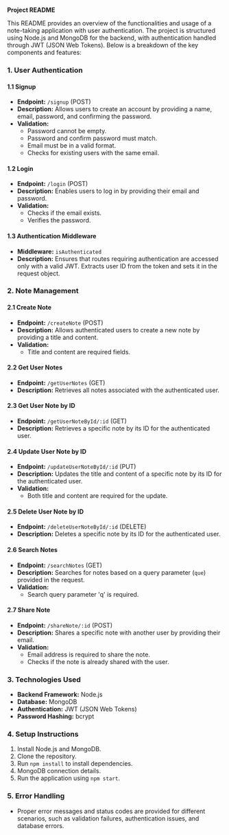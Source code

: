 **Project README**

This README provides an overview of the functionalities and usage of a note-taking application with user authentication. The project is structured using Node.js and MongoDB for the backend, with authentication handled through JWT (JSON Web Tokens). Below is a breakdown of the key components and features:

### 1. User Authentication

#### 1.1 Signup

- **Endpoint:** `/signup` (POST)
- **Description:** Allows users to create an account by providing a name, email, password, and confirming the password.
- **Validation:**
  - Password cannot be empty.
  - Password and confirm password must match.
  - Email must be in a valid format.
  - Checks for existing users with the same email.

#### 1.2 Login

- **Endpoint:** `/login` (POST)
- **Description:** Enables users to log in by providing their email and password.
- **Validation:**
  - Checks if the email exists.
  - Verifies the password.

#### 1.3 Authentication Middleware

- **Middleware:** `isAuthenticated`
- **Description:** Ensures that routes requiring authentication are accessed only with a valid JWT. Extracts user ID from the token and sets it in the request object.

### 2. Note Management

#### 2.1 Create Note

- **Endpoint:** `/createNote` (POST)
- **Description:** Allows authenticated users to create a new note by providing a title and content.
- **Validation:**
  - Title and content are required fields.

#### 2.2 Get User Notes

- **Endpoint:** `/getUserNotes` (GET)
- **Description:** Retrieves all notes associated with the authenticated user.

#### 2.3 Get User Note by ID

- **Endpoint:** `/getUserNoteById/:id` (GET)
- **Description:** Retrieves a specific note by its ID for the authenticated user.

#### 2.4 Update User Note by ID

- **Endpoint:** `/updateUserNoteById/:id` (PUT)
- **Description:** Updates the title and content of a specific note by its ID for the authenticated user.
- **Validation:**
  - Both title and content are required for the update.

#### 2.5 Delete User Note by ID

- **Endpoint:** `/deleteUserNoteById/:id` (DELETE)
- **Description:** Deletes a specific note by its ID for the authenticated user.

#### 2.6 Search Notes

- **Endpoint:** `/searchNotes` (GET)
- **Description:** Searches for notes based on a query parameter (`que`) provided in the request.
- **Validation:**
  - Search query parameter 'q' is required.

#### 2.7 Share Note

- **Endpoint:** `/shareNote/:id` (POST)
- **Description:** Shares a specific note with another user by providing their email.
- **Validation:**
  - Email address is required to share the note.
  - Checks if the note is already shared with the user.

### 3. Technologies Used

- **Backend Framework:** Node.js
- **Database:** MongoDB
- **Authentication:** JWT (JSON Web Tokens)
- **Password Hashing:** bcrypt

### 4. Setup Instructions

1. Install Node.js and MongoDB.
2. Clone the repository.
3. Run `npm install` to install dependencies.
4. MongoDB connection details.
5. Run the application using `npm start`.

### 5. Error Handling

- Proper error messages and status codes are provided for different scenarios, such as validation failures, authentication issues, and database errors.


